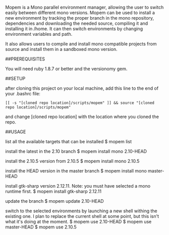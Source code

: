 Mopem is a Mono parallel environment manager, allowing the user to switch easily between different mono versions. Mopem can be used to install a new environment by tracking the proper branch in the mono repository, dependencies and downloading the needed source, compiling it and installing it in /home. It can then switch environments by changing environment variables and path.

It also allows users to compile and install mono compatible projects from source and install them in a sandboxed mono version.

##PREREQUISITES

You will need ruby 1.8.7 or better and the versionomy gem.

##SETUP

after cloning this project on your local machine, add this line to the end of your .bashrc file:

    [[ -s "[cloned repo location]/scripts/mopem" ]] && source "[cloned repo location]/scripts/mopem"

and change [cloned repo location] with the location where you cloned the repo.

##USAGE

list all the available targets that can be installed
    $ mopem list 

install the latest in the 2.10 branch
    $ mopem install mono 2.10-HEAD

install the 2.10.5 version from 2.10.5
    $ mopem install mono 2.10.5

install the HEAD version in the master branch
    $ mopem install mono master-HEAD

install gtk-sharp version 2.12.11. Note: you must have selected a mono runtime first.
    $ mopem install gtk-sharp 2.12.11

update the branch
    $ mopem update 2.10-HEAD

switch to the selected environments by launching a new shell withing the existing one. I plan to replace the current shell at some point, but this isn't what it's doing at the moment.
    $ mopem use 2.10-HEAD
    $ mopem use master-HEAD
    $ mopem use 2.10.5

